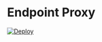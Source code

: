 # Endpoint Proxy

[![Deploy](https://www.herokucdn.com/deploy/button.svg)](https://heroku.com/deploy)
